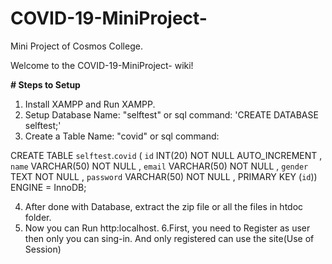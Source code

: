 # COVID-19-MiniProject-
Mini Project of Cosmos College.

Welcome to the COVID-19-MiniProject- wiki!

**# Steps to Setup**

1. Install XAMPP and Run XAMPP.
2. Setup Database Name: "selftest" or sql command: 'CREATE DATABASE selftest;'
3. Create a Table Name: "covid" or sql command: 

CREATE TABLE `selftest`.`covid` ( `id` INT(20) NOT NULL AUTO_INCREMENT , `name` VARCHAR(50) NOT NULL , `email` VARCHAR(50) NOT NULL , `gender` TEXT NOT NULL , `password` VARCHAR(50) NOT NULL , PRIMARY KEY (`id`)) ENGINE = InnoDB;


4. After done with Database, extract the zip file or all the files in htdoc folder.
5. Now you can Run http:localhost.
6.First, you need to Register as user then only you can sing-in. And only registered can use the site(Use of 
 Session)

